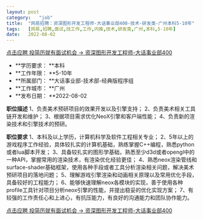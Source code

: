 ```yaml
---
layout:	post
category:	"job"
title:	"网易招聘：资深图形开发工程师-大话事业部400-技术-研发类-广州本科5-10年"
tags:	[网易,招聘,面试,找工作,工作,内推,技术,研发类,广州,本科,5-10年]
date:	2022-08-02
---
```


[点击应聘 投简历就有面试机会 -> 资深图形开发工程师-大话事业部400](http://mobile.bole.netease.com/bole/boleDetail?id=38552&employeeId=346f03c3cda5f04c&key=all)



- **学历要求： **本科
- **工作年限： **5-10年
- **所属部门： **大话事业部-技术部-经典版程序组
- **工作城市： **广州
- **发布日期： **2022-08-02



**职位描述**
1、负责美术预研项目的效果开发以及引擎支持；
2、负责美术相关工具链开发和维护；
3、根据项目需求优化NeoX引擎和客户端性能；
4、负责新的渲染技术和引擎技术的预研。



**职位要求**
1、本科及以上学历，计算机科学及软件工程相关专业；
2、5年以上的游戏程序工作经验，具体较扎实的计算机基础，熟练掌握C++编程，熟悉python或者lua脚本开发；
3、具备较扎实的图形学基础，熟悉至少d3d或者opengl中的一种API，掌握常用的渲染技术，有渲染优化经验更佳；
4、熟悉neox渲染管线和surface-shader基础框架，使用各种手段或者工具分析渲染相关问题，解决美术预研项目的落地问题；
5、理解游戏引擎渲染和动画相关原理以及常用优化手段，具备较好的工程能力；
6、能够快速理解neox各模块的实现，善于使用各种profile工具针对项目分析neox引擎的性能，并提出稳妥的优化实现方案；
7、有较强的工作责任心和上进心，有抗压能力，有良好的沟通能力和团队协作能力。



[点击应聘 投简历就有面试机会 -> 资深图形开发工程师-大话事业部400](http://mobile.bole.netease.com/bole/boleDetail?id=38552&employeeId=346f03c3cda5f04c&key=all)